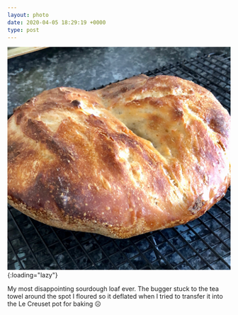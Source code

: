 ```yaml
---
layout: photo
date: 2020-04-05 18:29:19 +0000
type: post
---
```


![My most disappointing sourdough loaf ever](/img/6d2e9236de354364a44631f0eac2e58d.jpg){:loading="lazy"}

My most disappointing sourdough loaf ever. The bugger stuck to the tea towel around the spot I floured so it deflated when I tried to transfer it into the Le Creuset pot for baking ☹️
